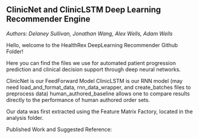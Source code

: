 ## ClinicNet and ClinicLSTM Deep Learning Recommender Engine
*Authors: Delaney Sullivan, Jonathan Wang, Alex Wells, Adam Wells*

Hello, welcome to the HealthRex DeepLearning Recommender Github Folder!

Here you can find the files we use for automated patient progression prediction and clinical decision support through deep neural networks.

ClinicNet is our FeedForward Model
ClinicLSTM is our RNN model (may need load_and_format_data, rnn_data_wrapper, and create_batches files to preprocess data)
human_authored_baseline allows one to compare results directly to the performance of human authored order sets.

Our data was first extracted using the Feature Matrix Factory, located in the analysis folder.

Published Work and Suggested Reference: 
